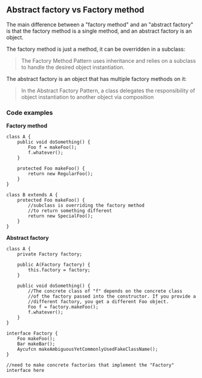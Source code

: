 ## Abstract factory vs Factory method

The main difference between a "factory method" and an "abstract factory"
is that the factory method is a single method, and an abstract factory is an object.

The factory method is just a method, it can be overridden in a subclass:

> The Factory Method Pattern uses inheritance and relies on a subclass to handle
> the desired object instantiation.

The abstract factory is an object that has multiple factory methods on it:

> In the Abstract Factory Pattern, a class delegates the responsibility of
> object instantiation to another object via composition

### Code examples

**Factory method**

```
class A {
    public void doSomething() {
        Foo f = makeFoo();
        f.whatever();
    }

    protected Foo makeFoo() {
        return new RegularFoo();
    }
}

class B extends A {
    protected Foo makeFoo() {
        //subclass is overriding the factory method
        //to return something different
        return new SpecialFoo();
    }
}
```

**Abstract factory**

```
class A {
    private Factory factory;

    public A(Factory factory) {
        this.factory = factory;
    }

    public void doSomething() {
        //The concrete class of "f" depends on the concrete class
        //of the factory passed into the constructor. If you provide a
        //different factory, you get a different Foo object.
        Foo f = factory.makeFoo();
        f.whatever();
    }
}

interface Factory {
    Foo makeFoo();
    Bar makeBar();
    Aycufcn makeAmbiguousYetCommonlyUsedFakeClassName();
}

//need to make concrete factories that implement the "Factory" interface here
```


